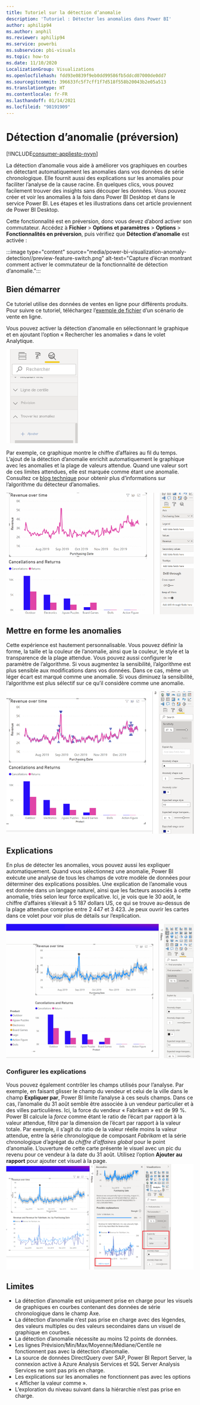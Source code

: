 ```yaml
---
title: Tutoriel sur la détection d’anomalie
description: 'Tutoriel : Détecter les anomalies dans Power BI'
author: aphilip94
ms.author: anphil
ms.reviewer: aphilip94
ms.service: powerbi
ms.subservice: pbi-visuals
ms.topic: how-to
ms.date: 11/10/2020
LocalizationGroup: Visualizations
ms.openlocfilehash: fdd93e0839f9eb0dd99586fb5ddcd07000de0dd7
ms.sourcegitcommit: 396633fc5f7cff1f7d518f558b20043b2e05a513
ms.translationtype: HT
ms.contentlocale: fr-FR
ms.lasthandoff: 01/14/2021
ms.locfileid: "98191909"
---
```

# <a name="anomaly-detection-preview"></a>Détection d’anomalie (préversion)

[!INCLUDE[consumer-appliesto-nyyn](../includes/consumer-appliesto-nyyn.md)]    

La détection d’anomalie vous aide à améliorer vos graphiques en courbes en détectant automatiquement les anomalies dans vos données de série chronologique. Elle fournit aussi des explications sur les anomalies pour faciliter l’analyse de la cause racine.  En quelques clics, vous pouvez facilement trouver des insights sans découper les données. Vous pouvez créer et voir les anomalies à la fois dans Power BI Desktop et dans le service Power BI. Les étapes et les illustrations dans cet article proviennent de Power BI Desktop.

Cette fonctionnalité est en préversion, donc vous devez d’abord activer son commutateur. Accédez à **Fichier** > **Options et paramètres** > **Options** > **Fonctionnalités en préversion**, puis vérifiez que **Détection d’anomalie** est activée :

:::image type="content" source="media/power-bi-visualization-anomaly-detection//preview-feature-switch.png" alt-text="Capture d’écran montrant comment activer le commutateur de la fonctionnalité de détection d’anomalie.":::
 
## <a name="get-started"></a>Bien démarrer
Ce tutoriel utilise des données de ventes en ligne pour différents produits. Pour suivre ce tutoriel, téléchargez l’[exemple de fichier](https://github.com/microsoft/powerbi-desktop-samples/blob/main/Monthly%20Desktop%20Blog%20Samples/2020/2020SU09%20Blog%20Demo%20-%20September.pbix) d’un scénario de vente en ligne.

Vous pouvez activer la détection d’anomalie en sélectionnant le graphique et en ajoutant l’option « Rechercher les anomalies » dans le volet Analytique. 

 ![Capture d’écran montrant le point d’entrée pour la détection d’anomalie](media/power-bi-visualization-anomaly-detection/entry-point.png)

 Par exemple, ce graphique montre le chiffre d’affaires au fil du temps. L’ajout de la détection d’anomalie enrichit automatiquement le graphique avec les anomalies et la plage de valeurs attendue. Quand une valeur sort de ces limites attendues, elle est marquée comme étant une anomalie. Consultez ce [blog technique](https://techcommunity.microsoft.com/t5/ai-customer-engineering-team/overview-of-sr-cnn-algorithm-in-azure-anomaly-detector/ba-p/982798) pour obtenir plus d’informations sur l’algorithme du détecteur d’anomalies.

 ![Capture d’écran montrant comment ajouter des anomalies](media/power-bi-visualization-anomaly-detection/add-anomalies.gif)
 
## <a name="format-anomalies"></a>Mettre en forme les anomalies

Cette expérience est hautement personnalisable. Vous pouvez définir la forme, la taille et la couleur de l’anomalie, ainsi que la couleur, le style et la transparence de la plage attendue. Vous pouvez aussi configurer le paramètre de l’algorithme.  Si vous augmentez la sensibilité, l’algorithme est plus sensible aux modifications dans vos données. Dans ce cas, même un léger écart est marqué comme une anomalie. Si vous diminuez la sensibilité, l’algorithme est plus sélectif sur ce qu’il considère comme une anomalie.

 ![Capture d’écran montrant comment mettre en forme des anomalies](media/power-bi-visualization-anomaly-detection/format-anomalies.png)
 
## <a name="explanations"></a>Explications
En plus de détecter les anomalies, vous pouvez aussi les expliquer automatiquement. Quand vous sélectionnez une anomalie, Power BI exécute une analyse de tous les champs de votre modèle de données pour déterminer des explications possibles. Une explication de l’anomalie vous est donnée dans un langage naturel, ainsi que les facteurs associés à cette anomalie, triés selon leur force explicative. Ici, je vois que le 30 août, le chiffre d’affaires s’élevait à 5 187 dollars US, ce qui se trouve au-dessus de la plage attendue comprise entre 2 447 et 3 423. Je peux ouvrir les cartes dans ce volet pour voir plus de détails sur l’explication.

![Capture d’écran montrant comment afficher les explications](media/power-bi-visualization-anomaly-detection/view-explanations.gif)
 
### <a name="configure-explanations"></a>Configurer les explications
Vous pouvez également contrôler les champs utilisés pour l’analyse. Par exemple, en faisant glisser le champ du vendeur et celui de la ville dans le champ **Expliquer par**, Power BI limite l’analyse à ces seuls champs. Dans ce cas, l’anomalie du 31 août semble être associée à un vendeur particulier et à des villes particulières. Ici, la force du vendeur « Fabrikam » est de 99 %. Power BI calcule la *force* comme étant le ratio de l’écart par rapport à la valeur attendue, filtré par la dimension de l’écart par rapport à la valeur totale. Par exemple, il s’agit du ratio de la valeur réelle moins la valeur attendue, entre la série chronologique de composant *Fabrikam* et la série chronologique d’agrégat du *chiffre d’affaires global* pour le point d’anomalie. L’ouverture de cette carte présente le visuel avec un pic du revenu pour ce vendeur à la date du 31 août. Utilisez l’option **Ajouter au rapport** pour ajouter cet visuel à la page.
![Capture d’écran montrant comment configurer les explications](media/power-bi-visualization-anomaly-detection/configure-explanations.png)

## <a name="limitations"></a>Limites
- La détection d’anomalie est uniquement prise en charge pour les visuels de graphiques en courbes contenant des données de série chronologique dans le champ Axe.
- La détection d’anomalie n’est pas prise en charge avec des légendes, des valeurs multiples ou des valeurs secondaires dans un visuel de graphique en courbes.
- La détection d’anomalie nécessite au moins 12 points de données.
- Les lignes Prévision/Min/Max/Moyenne/Médiane/Centile ne fonctionnent pas avec la détection d’anomalie.
- La source de données DirectQuery over SAP, Power BI Report Server, la connexion active à Azure Analysis Services et SQL Server Analysis Services ne sont pas pris en charge.
- Les explications sur les anomalies ne fonctionnent pas avec les options « Afficher la valeur comme ».
- L’exploration du niveau suivant dans la hiérarchie n’est pas prise en charge.
